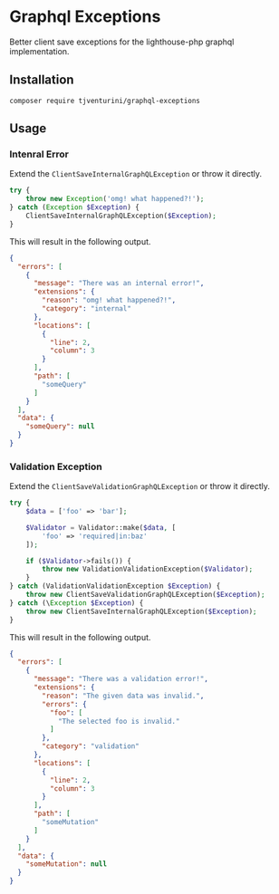 # Graphql Exceptions

Better client save exceptions for the lighthouse-php graphql implementation.

## Installation

```
composer require tjventurini/graphql-exceptions
```

## Usage

### Intenral Error

Extend the `ClientSaveInternalGraphQLException` or throw it directly.

```php
try {
    throw new Exception('omg! what happened?!');
} catch (Exception $Exception) {
    ClientSaveInternalGraphQLException($Exception);
}
```

This will result in the following output.

```json
{
  "errors": [
    {
      "message": "There was an internal error!",
      "extensions": {
        "reason": "omg! what happened?!",
        "category": "internal"
      },
      "locations": [
        {
          "line": 2,
          "column": 3
        }
      ],
      "path": [
        "someQuery"
      ]
    }
  ],
  "data": {
    "someQuery": null
  }
}
```

### Validation Exception

Extend the `ClientSaveValidationGraphQLException` or throw it directly.

```php
try {
    $data = ['foo' => 'bar'];

    $Validator = Validator::make($data, [
        'foo' => 'required|in:baz'
    ]);

    if ($Validator->fails()) {
        throw new ValidationValidationException($Validator);
    }
} catch (ValidationValidationException $Exception) {
    throw new ClientSaveValidationGraphQLException($Exception);
} catch (\Exception $Exception) {
    throw new ClientSaveInternalGraphQLException($Exception);
}
```

This will result in the following output.

```json
{
  "errors": [
    {
      "message": "There was a validation error!",
      "extensions": {
        "reason": "The given data was invalid.",
        "errors": {
          "foo": [
            "The selected foo is invalid."
          ]
        },
        "category": "validation"
      },
      "locations": [
        {
          "line": 2,
          "column": 3
        }
      ],
      "path": [
        "someMutation"
      ]
    }
  ],
  "data": {
    "someMutation": null
  }
}
```